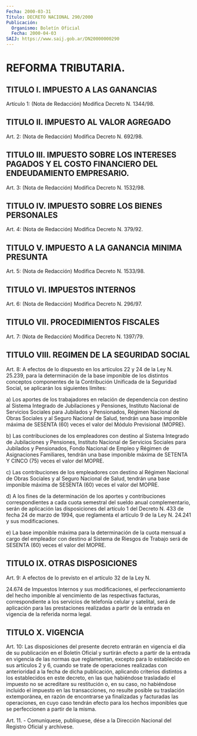 ```yaml
---
Fecha: 2000-03-31
Título: DECRETO NACIONAL 290/2000
Publicación:
  Organismo: Boletín Oficial
  Fecha: 2000-04-03
SAIJ: https://www.saij.gob.ar/DN20000000290
---
```

# REFORMA TRIBUTARIA.

## TITULO I. IMPUESTO A LAS GANANCIAS

<a id="1"></a>
Artículo 1: (Nota de Redacción) Modifica Decreto N. 1344/98.

## TITULO II. IMPUESTO AL VALOR AGREGADO

<a id="2"></a>
Art.  2: (Nota de Redacción) Modifica Decreto N. 692/98.

## TITULO III. IMPUESTO SOBRE LOS INTERESES PAGADOS Y EL COSTO FINANCIERO DEL ENDEUDAMIENTO EMPRESARIO.

<a id="3"></a>
Art.  3: (Nota de Redacción) Modifica Decreto N. 1532/98.

## TITULO IV. IMPUESTO SOBRE LOS BIENES PERSONALES

<a id="4"></a>
Art.  4: (Nota de Redacción) Modifica Decreto N. 379/92.

## TITULO V. IMPUESTO A LA GANANCIA MINIMA PRESUNTA

<a id="5"></a>
Art.  5: (Nota de Redacción) Modifica Decreto N. 1533/98.

## TITULO VI. IMPUESTOS INTERNOS

<a id="6"></a>
Art.  6: (Nota de Redacción) Modifica Decreto N. 296/97.

## TITULO VII. PROCEDIMIENTOS FISCALES

<a id="7"></a>
Art.  7: (Nota de Redacción) Modifica Decreto N. 1397/79.

## TITULO VIII. REGIMEN DE LA SEGURIDAD SOCIAL

<a id="8"></a>
Art.  8: A efectos de lo dispuesto en los artículos  22 y 24 de la Ley N. 25.239, para la determinación  de la base imponible  de  los distintos  conceptos componentes de la  Contribución  Unificada de la Seguridad Social, se aplicarán  los  siguientes límites:

a)  Los  aportes de los trabajadores en relación de dependencia con destino al Sistema Integrado de Jubilaciones y Pensiones, Instituto Nacional  de Servicios  Sociales para Jubilados y Pensionados, Régimen  Nacional de Obras Sociales  y  al Seguro Nacional de Salud, tendrán una base imponible  máxima  de SESENTA  (60)  veces el valor del  Módulo Previsional (MOPRE).

b) Las contribuciones  de  los  empleadores  con destino al Sistema Integrado  de  Jubilaciones  y  Pensiones,  Instituto  Nacional  de Servicios Sociales para Jubilados y Pensionados,  Fondo  Nacional de  Empleo y Régimen de Asignaciones Familiares, tendrán una  base imponible  máxima  de SETENTA Y CINCO (75) veces el valor del MOPRE.

c) Las contribuciones  de  los  empleadores  con destino al Régimen Nacional de Obras Sociales y al Seguro Nacional  de  Salud, tendrán una base imponible máxima de SESENTA (60) veces el valor del MOPRE.

d)  A los fines de la determinación de los aportes y contribuciones correspondientes a cada cuota semestral del sueldo anual complementario, serán de aplicación las disposiciones del artículo 1 del Decreto N. 433 de fecha 24 de marzo de 1994, que reglamenta el artículo 9 de la Ley N. 24.241 y sus modificaciones.

e) La  base  imponible  máxima  para  la determinación de la cuota mensual a cargo del empleador con destino  al Sistema de Riesgos de Trabajo  será  de   SESENTA  (60)  veces  el  valor  del  MOPRE.

## TITULO IX. OTRAS DISPOSICIONES

<a id="9"></a>
Art. 9:  A efectos  de lo previsto en el artículo 32 de la Ley N.

24.674 de Impuestos Internos y sus modificaciones, el perfeccionamiento del hecho imponible  al vencimiento  de  las respectivas facturas, correspondiente  a  los servicios de telefonía  celular  y  satelital, será de aplicación para las prestaciones realizadas a partir de la entrada en vigencia de la referida norma legal.

## TITULO X. VIGENCIA

<a id="10"></a>
Art. 10: Las disposiciones del  presente decreto entrarán en vigencia el día de su publicación en el Boletín Oficial y surtirán efecto a partir de la entrada en vigencia de las normas que reglamentan, excepto  para  lo  establecido  en  sus artículos  2 y 6, cuando se trate  de  operaciones  realizadas  con anterioridad  a  la fecha de dicha publicación, aplicando criterios distintos a los establecidos en este decreto, en las que habiéndose trasladado el impuesto no se acreditare su restitución o, en su caso, no habiéndose incluido el impuesto  en las transacciones, no resulte  posible  su traslación extemporánea,  en  razón  de  encontrarse ya finalizadas y facturadas las operaciones, en cuyo caso tendrán efecto para los hechos imponibles  que  se  perfeccionen  a partir de la misma.

<a id="11"></a>
Art. 11. - Comuníquese,  publíquese,  dése  a la Dirección Nacional del  Registro  Oficial  y  archívese.